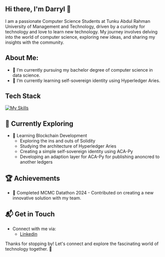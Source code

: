 ## Hi there, I'm Darryl 👋

I am a passionate Computer Science Students at Tunku Abdul Rahman University of Management and Technology, driven by a curiosity for technology and love to learn new technology. My journey involves delving into the world of computer science, exploring new ideas, and sharing my insights with the community.

<!-- ![WhiteShadow295's Stats](https://github-readme-stats.vercel.app/api?username=WhiteShadow295&theme=vue-dark&show_icons=true&hide_border=true) -->


## About Me:

- 🔭 I’m currently pursuing my bachelor degree of computer science in data science.
- 🌱 I’m currently learning self-sovereign identity using Hyperledger Aries.

## Tech Stack
[![My Skills](https://skillicons.dev/icons?i=js,html,css,flutter,dart,nodejs,python,java,solidity,aws,docker)](https://skillicons.dev)

## 🌱 Currently Exploring

- 🚀 Learning Blockchain Development
  - Exploring the ins and outs of Solidity 
  - Studying the architecture of Hyperledger Aries
  - Creating a simple self-sovereign identity using ACA-Py
  - Developing an adaption layer for ACA-Py for publishing anoncred to another ledgers 

 ## 🏆 Achievements

- 🌟 Completed MCMC Datathon 2024 - Contributed on creating a new innovative solution with my team.

## 📬 Get in Touch

- Connect with me via:
    - [Linkedin](https://www.linkedin.com/in/wei-jie-wong-11b366237)


Thanks for stopping by! Let's connect and explore the fascinating world of technology together. 🚀
